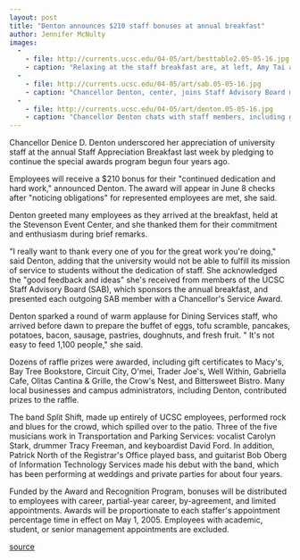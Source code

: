```yaml
---
layout: post
title: "Denton announces $210 staff bonuses at annual breakfast"
author: Jennifer McNulty
images:
  -
    - file: http://currents.ucsc.edu/04-05/art/besttable2.05-05-16.jpg
    - caption: "Relaxing at the staff breakfast are, at left, Amy Tai and Firas Khatib; at right, Sarah Frise; and in background, Marie Logan. Photo: Louise Donahue"
  -
    - file: http://currents.ucsc.edu/04-05/art/sab.05-05-16.jpg
    - caption: "Chancellor Denton, center, joins Staff Advisory Board members Ed Titus, Patt Takeuchi, Scott Loosley, and Rosemary Anderson in the back row; Willeen McQuitta, Judy Scarborough, Norma Ray, and Ciel Benedetto in the middle row; and Kitty Woldow and Katrina Cope in the front row. Photo: Marilyn Chapin"
  -
    - file: http://currents.ucsc.edu/04-05/art/denton.05-05-16.jpg
    - caption: "Chancellor Denton chats with staff members, including gardener John Hedi, at the breakfast. Photo: Louise Donahue"
---
```


Chancellor Denice D. Denton underscored her appreciation of university staff at the annual Staff Appreciation Breakfast last week by pledging to continue the special awards program begun four years ago.

Employees will receive a $210 bonus for their "continued dedication and hard work," announced Denton. The award will appear in June 8 checks after "noticing obligations" for represented employees are met, she said.  

Denton greeted many employees as they arrived at the breakfast, held at the Stevenson Event Center, and she thanked them for their commitment and enthusiasm during brief remarks.  

"I really want to thank every one of you for the great work you're doing," said Denton, adding that the university would not be able to fulfill its mission of service to students without the dedication of staff. She acknowledged the "good feedback and ideas" she's received from members of the UCSC Staff Advisory Board (SAB), which sponsors the annual breakfast, and presented each outgoing SAB member with a Chancellor's Service Award.  

Denton sparked a round of warm applause for Dining Services staff, who arrived before dawn to prepare the buffet of eggs, tofu scramble, pancakes, potatoes, bacon, sausage, pastries, doughnuts, and fresh fruit. " It's not easy to feed 1,100 people," she said.  

Dozens of raffle prizes were awarded, including gift certificates to Macy's, Bay Tree Bookstore, Circuit City, O'mei, Trader Joe's, Well Within, Gabriella Cafe, Olitas Cantina & Grille, the Crow's Nest, and Bittersweet Bistro. Many local businesses and campus administrators, including Denton, contributed prizes to the raffle.  

The band Split Shift, made up entirely of UCSC employees, performed rock and blues for the crowd, which spilled over to the patio. Three of the five musicians work in Transportation and Parking Services: vocalist Carolyn Stark, drummer Tracy Freeman, and keyboardist David Ford. In addition, Patrick North of the Registrar's Office played bass, and guitarist Bob Oberg of Information Technology Services made his debut with the band, which has been performing at weddings and private parties for about four years.   

Funded by the Award and Recognition Program, bonuses will be distributed to employees with career, partial-year career, by-agreement, and limited appointments. Awards will be proportionate to each staffer's appointment percentage time in effect on May 1, 2005. Employees with academic, student, or senior management appointments are excluded.  

[source](http://www1.ucsc.edu/currents/04-05/05-16/breakfast.asp "Permalink to breakfast")
